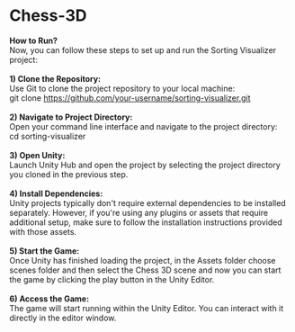 # Chess-3D
**How to Run?**<br>
Now, you can follow these steps to set up and run the Sorting Visualizer project:<br><br>
**1) Clone the Repository:**<br>
Use Git to clone the project repository to your local machine:<br>
git clone https://github.com/your-username/sorting-visualizer.git<br><br>
**2) Navigate to Project Directory:**<br>
Open your command line interface and navigate to the project directory:<br>
cd sorting-visualizer<br><br>
**3) Open Unity:**<br>
Launch Unity Hub and open the project by selecting the project directory you cloned in the previous step.<br><br>
**4) Install Dependencies:**<br>
Unity projects typically don't require external dependencies to be installed separately. However, if you're using any plugins or assets that require additional setup, make sure to follow the installation instructions provided with those assets.<br><br>
**5) Start the Game:**<br>
Once Unity has finished loading the project, in the Assets folder choose scenes folder and then select the Chess 3D scene and now you can start the game by clicking the play button in the Unity Editor.<br><br>
**6) Access the Game:**<br>
The game will start running within the Unity Editor. You can interact with it directly in the editor window.
